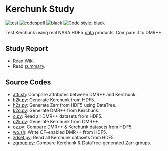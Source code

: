 

# Kerchunk Study

[![test](https://github.com/hyoklee/kerchunk/actions/workflows/ATL08.yml/badge.svg)](https://github.com/hyoklee/kerchunk/actions/workflows/ATL08.yml)
[![codespell](https://github.com/hyoklee/kerchunk/actions/workflows/codespell.yml/badge.svg)](https://github.com/hyoklee/kerchunk/actions/workflows/codespell.yml)
[![black](https://github.com/hyoklee/kerchunk/actions/workflows/black.yml/badge.svg)](https://github.com/hyoklee/kerchunk/actions/workflows/black.yml)
[![Code style: black](https://img.shields.io/badge/code%20style-black-000000.svg)](https://github.com/psf/black)

  Test Kerchunk using real NASA HDF5 [data](data) products.
  Compare it to DMR++.

## Study Report
* Read [Wiki](https://github.com/hyoklee/kerchunk/wiki/).
* Read [summary](https://github.com/hyoklee/kerchunk/files/12446131/DMRPP_Kerchunk_Study.pdf).

## Source Codes
* [attr.sh](attr.sh): Compare attributes between DMR++ and Kerchunk.
* [h2k.py](h2k.py): Generate Kerchunk from HDF5.
* [h2z.py](h2z.py): Generate Zarr from HDF5 using DataTree.
* [k2o.py](o2k.py): Generate DMR++ from Kerchunk.
* [o.py](o.py): Read all DMR++ datasets from HDF5.
* [o2k.py](o2k.py): Generate Kerchunk from DMR++.
* [oz.py](oz.py): Compare DMR++ & Kerchunk datasets from HDF5.
* [wo.sh](wo.sh): Write CF-enabled DMR++ from HDF5.
* [zdset.py](zdset.py): Read all Kerchunk datasets from HDF5.
* [zgroup.py](zgroup.py): Compare Kerchunk & DataTree-generated Zarr groups.
